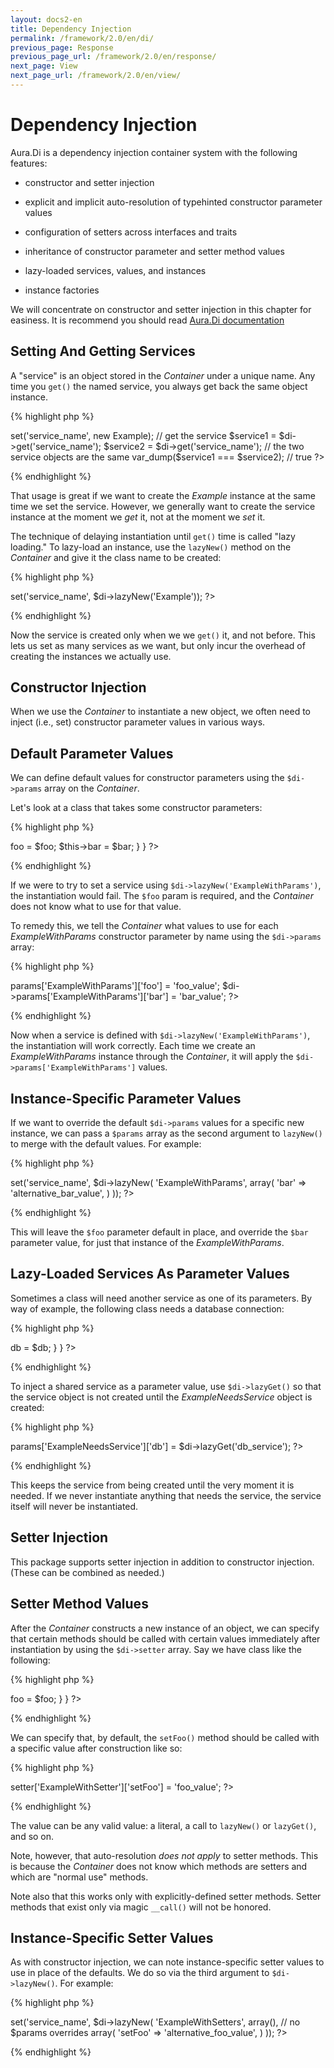 ```yaml
---
layout: docs2-en
title: Dependency Injection
permalink: /framework/2.0/en/di/
previous_page: Response
previous_page_url: /framework/2.0/en/response/
next_page: View
next_page_url: /framework/2.0/en/view/
---
```


# Dependency Injection

Aura.Di is a dependency injection container system with the following features:

* constructor and setter injection

* explicit and implicit auto-resolution of typehinted constructor parameter values

* configuration of setters across interfaces and traits

* inheritance of constructor parameter and setter method values

* lazy-loaded services, values, and instances

* instance factories

We will concentrate on constructor and setter injection in this chapter for easiness.
It is recommend you should read [Aura.Di documentation](https://github.com/auraphp/Aura.Di/blob/develop-2/README.md)

## Setting And Getting Services

A "service" is an object stored in the _Container_ under a unique name.
Any time you `get()` the named service, you always get back the same object instance.

{% highlight php %}
<?php
// define the Example class
class Example
{
    // ...
}

// set the service
$di->set('service_name', new Example);

// get the service
$service1 = $di->get('service_name');
$service2 = $di->get('service_name');

// the two service objects are the same
var_dump($service1 === $service2); // true
?>
{% endhighlight %}

That usage is great if we want to create the _Example_ instance at the same time we set the service. However, we generally want to create the service instance at the moment we *get* it, not at the moment we *set* it.

The technique of delaying instantiation until `get()` time is called "lazy loading." To lazy-load an instance, use the `lazyNew()` method on the _Container_ and give it the class name to be created:

{% highlight php %}
<?php
// set the service as a lazy-loaded new instance
$di->set('service_name', $di->lazyNew('Example'));
?>
{% endhighlight %}

Now the service is created only when we we `get()` it, and not before.
This lets us set as many services as we want, but only incur the overhead of creating the instances we actually use.

## Constructor Injection

When we use the _Container_ to instantiate a new object, we often need
to inject (i.e., set) constructor parameter values in various ways.

## Default Parameter Values

We can define default values for constructor parameters using the `$di->params` array on the _Container_.

Let's look at a class that takes some constructor parameters:

{% highlight php %}
<?php
class ExampleWithParams
{
    protected $foo;
    protected $bar;
    public function __construct($foo, $bar)
    {
        $this->foo = $foo;
        $this->bar = $bar;
    }
}
?>
{% endhighlight %}

If we were to try to set a service using `$di->lazyNew('ExampleWithParams')`,
the instantiation would fail. The `$foo` param is required, and the _Container_
does not know what to use for that value.

To remedy this, we tell the _Container_ what values to use for
each _ExampleWithParams_ constructor parameter by name using the `$di->params` array:

{% highlight php %}
<?php
$di->params['ExampleWithParams']['foo'] = 'foo_value';
$di->params['ExampleWithParams']['bar'] = 'bar_value';
?>
{% endhighlight %}

Now when a service is defined with `$di->lazyNew('ExampleWithParams')`,
the instantiation will work correctly. Each time we create an
_ExampleWithParams_ instance through the _Container_, it will apply
the `$di->params['ExampleWithParams']` values.

## Instance-Specific Parameter Values

If we want to override the default `$di->params` values for a specific
new instance, we can pass a `$params` array as the second argument to
`lazyNew()` to merge with the default values. For example:

{% highlight php %}
<?php
$di->set('service_name', $di->lazyNew(
    'ExampleWithParams',
    array(
        'bar' => 'alternative_bar_value',
    )
));
?>
{% endhighlight %}

This will leave the `$foo` parameter default in place, and override
the `$bar` parameter value, for just that instance of the _ExampleWithParams_.

## Lazy-Loaded Services As Parameter Values

Sometimes a class will need another service as one of its parameters.
By way of example, the following class needs a database connection:

{% highlight php %}
<?php
class ExampleNeedsService
{
    protected $db;
    public function __construct($db)
    {
        $this->db = $db;
    }
}
?>
{% endhighlight %}

To inject a shared service as a parameter value, use `$di->lazyGet()`
so that the service object is not created until the _ExampleNeedsService_ object is created:

{% highlight php %}
<?php
$di->params['ExampleNeedsService']['db'] = $di->lazyGet('db_service');
?>
{% endhighlight %}

This keeps the service from being created until the very moment it is needed. If we never instantiate anything that needs the service, the service itself will never be instantiated.

## Setter Injection

This package supports setter injection in addition to constructor injection. (These can be combined as needed.)

## Setter Method Values

After the _Container_ constructs a new instance of an object, we can specify that certain methods should be called with certain values immediately after instantiation by using the `$di->setter` array.  Say we have class like the following:

{% highlight php %}
<?php
class ExampleWithSetter
{
    protected $foo;

    public function setFoo($foo)
    {
        $this->foo = $foo;
    }
}
?>
{% endhighlight %}

We can specify that, by default, the `setFoo()` method should be called with a specific value after construction like so:

{% highlight php %}
<?php
$di->setter['ExampleWithSetter']['setFoo'] = 'foo_value';
?>
{% endhighlight %}

The value can be any valid value: a literal, a call to `lazyNew()` or `lazyGet()`, and so on.

Note, however, that auto-resolution *does not apply* to setter methods.
This is because the _Container_ does not know which methods are setters
and which are "normal use" methods.

Note also that this works only with explicitly-defined setter methods.
Setter methods that exist only via magic `__call()` will not be honored.

## Instance-Specific Setter Values

As with constructor injection, we can note instance-specific setter
values to use in place of the defaults. We do so via the third
argument to `$di->lazyNew()`. For example:

{% highlight php %}
<?php
$di->set('service_name', $di->lazyNew(
    'ExampleWithSetters',
    array(), // no $params overrides
    array(
        'setFoo' => 'alternative_foo_value',
    )
));
?>
{% endhighlight %}
